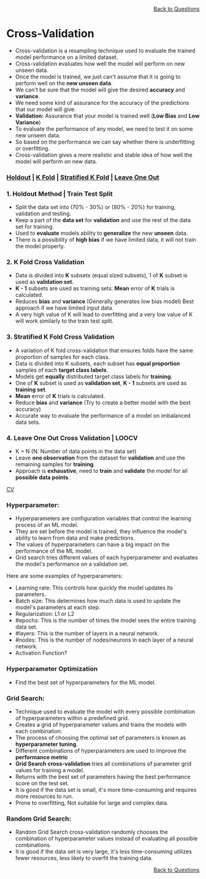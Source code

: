 <p align='right'><a align="right" href="https://github.com/KIRANKUMAR7296/Library/blob/main/Interview.md">Back to Questions</a></p>

# Cross-Validation

- Cross-validation is a resampling technique used to evaluate the trained model performance on a limited dataset.
- Cross-validation evaluates how well the model will perform on new unseen data.
- Once the model is trained, we just can't assume that it is going to perform well on the **new unseen data**.
- We can't be sure that the model will give the desired **accuracy** and **variance**.
- We need some kind of assurance for the accuracy of the predictions that our model will give. 
- **Validation:** Assurance that your model is trained well (**Low Bias** and **Low Variance**) 
- To evaluate the performance of any model, we need to test it on some new unseen data.
- So based on the performance we can say whether there is underfitting or overfitting.
- Cross-validation gives a more realistic and stable idea of how well the model will perform on new data.

<h3><a href='#hold'>Holdout</a> | <a href='#kfold'>K Fold</a> | <a href='#skfold'>Stratified K Fold</a> | <a href='#loocv'>Leave One Out</a> </h3>

<h3 name='hold'>1. Holdout Method | Train Test Split</h3>

- Split the data set into (70% - 30%) or (80% - 20%) for training, validation and testing.
- Keep a part of the **data set** for **validation** and use the rest of the data set for training.
- Used to **evaluate** models ability to **generalize** the new **unseen** data.
- There is a possibility of **high bias** if we have limited data, it will not train the model properly.

<h3 name='kfold'>2. K Fold Cross Validation</h3>

- Data is divided into **K** subsets (equal sized subsets), 1 of **K** subset is used as **validation set**.
- **K - 1** subsets are used as training sets. **Mean** error of **K** trials is calculated.
- Reduces **bias** and **variance** (Generally generates low bias model) Best approach if we have limited input data.
- A very high value of K will lead to overfitting and a very low value of K will work similarly to the train test split.

<h3 name='skfold'>3. Stratified K Fold Cross Validation</h3>

- A variation of K fold cross-validation that ensures folds have the same proportion of samples for each class.
- Data is divided into K subsets, each subset has **equal proportion** samples of each **target class labels**.
- Models get **equally** distributed target class labels for **training**.
- One of **K** subset is used as **validation set**, **K - 1** subsets are used as **training set**.
- **Mean** error of **K** trials is calculated.
- Reduce **bias** and **variance** (Try to create a better model with the best accuracy)
- Accurate way to evaluate the performance of a model on imbalanced data sets.

<h3 name='loocv'>4. Leave One Out Cross Validation | LOOCV</h3>

- K = N (N: Number of data points in the data set)
- Leave **one observation** from the dataset for **validation** and use the remaining samples for **training**.
- Approach is **exhaustive**, need to **train** and **validate** the model for all **possible data points**.

[CV](https://amueller.github.io/ml-training-intro/slides/03-cross-validation-grid-search.html#21)

### **Hyperparameter:**

- Hyperparameters are configuration variables that control the learning process of an ML model.
- They are set before the model is trained, they influence the model's ability to learn from data and make predictions.
- The values of hyperparameters can have a big impact on the performance of the ML model.
- Grid search tries different values of each hyperparameter and evaluates the model's performance on a validation set.

Here are some examples of hyperparameters:

- Learning rate: This controls how quickly the model updates its parameters.
- Batch size: This determines how much data is used to update the model's parameters at each step.
- Regularization: L1 or L2
- #epochs: This is the number of times the model sees the entire training data set.
- #layers: This is the number of layers in a neural network.
- #nodes: This is the number of nodes/neurons in each layer of a neural network.
- Activation Function?

### **Hyperparameter Optimization**

- Find the best set of hyperparameters for the ML model.

### **Grid Search:**

- Technique used to evaluate the model with every possible combination of hyperparameters within a predefined grid.
- Creates a grid of hyperparameter values and trains the models with each combination.
- The process of choosing the optimal set of parameters is known as **hyperparameter tuning**.
- Different combinations of hyperparameters are used to improve the **performance metric**
- **Grid Search cross-validation** tries all combinations of parameter grid values for training a model. 
- Returns with the best set of parameters having the best performance score on the test set.
- It is good if the data set is small, it's more time-consuming and requires more resources to run.
- Prone to overfitting, Not suitable for large and complex data.

### **Random Grid Search:**

- Random Grid Search cross-validation randomly chooses the combination of hyperparameter values instead of evaluating all possible combinations.
- It is good if the data set is very large, it's less time-consuming utilizes fewer resources, less likely to overfit the training data.

<p align='right'><a align="right" href="https://github.com/KIRANKUMAR7296/Library/blob/main/Interview.md">Back to Questions</a></p>
